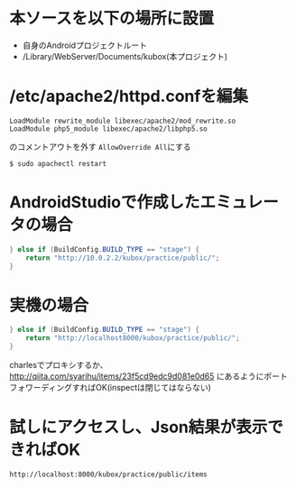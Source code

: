 # 本ソースを以下の場所に設置

- 自身のAndroidプロジェクトルート
- /Library/WebServer/Documents/kubox(本プロジェクト)

# /etc/apache2/httpd.confを編集

```
LoadModule rewrite_module libexec/apache2/mod_rewrite.so
LoadModule php5_module libexec/apache2/libphp5.so
```

のコメントアウトを外す
`AllowOverride All`にする

`$ sudo apachectl restart`

# AndroidStudioで作成したエミュレータの場合

```java:Url.java
} else if (BuildConfig.BUILD_TYPE == "stage") {
    return "http://10.0.2.2/kubox/practice/public/";
}
```

# 実機の場合

```java:Url.java
} else if (BuildConfig.BUILD_TYPE == "stage") {
    return "http://localhost8000/kubox/practice/public/";
}
```

charlesでプロキシするか、
http://qiita.com/syarihu/items/23f5cd9edc9d081e0d65
にあるようにポートフォワーディングすればOK(inspectは閉じてはならない)

# 試しにアクセスし、Json結果が表示できればOK

`http://localhost:8000/kubox/practice/public/items`
